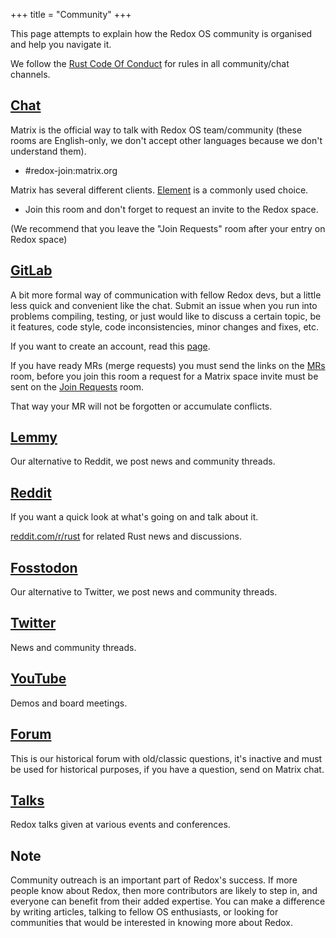 +++
title = "Community"
+++

This page attempts to explain how the Redox OS community is organised and help you navigate it.

We follow the [Rust Code Of Conduct](https://www.rust-lang.org/policies/code-of-conduct) for rules in all community/chat channels.

## [Chat](https://matrix.to/#/#redox-join:matrix.org)

Matrix is the official way to talk with Redox OS team/community (these rooms are English-only, we don't accept other languages because we don't understand them).

- #redox-join:matrix.org

Matrix has several different clients. [Element](https://element.io/) is a commonly used choice.

- Join this room and don't forget to request an invite to the Redox space.

(We recommend that you leave the "Join Requests" room after your entry on Redox space)

## [GitLab](https://gitlab.redox-os.org/redox-os/redox)

A bit more formal way of communication with fellow Redox devs, but a little less quick and convenient like the chat. Submit an issue when you run into problems compiling, testing, or just would like to discuss a certain topic, be it features, code style, code inconsistencies, minor changes and fixes, etc.

If you want to create an account, read this [page](https://doc.redox-os.org/book/ch12-01-signing-in-to-gitlab.html).

If you have ready MRs (merge requests) you must send the links on the [MRs](https://matrix.to/#/#redox-mrs:matrix.org) room, before you join this room a request for a Matrix space invite must be sent on the [Join Requests](https://matrix.to/#/#redox-join:matrix.org) room.

That way your MR will not be forgotten or accumulate conflicts.

## [Lemmy](https://lemmy.world/c/redox)

Our alternative to Reddit, we post news and community threads.

## [Reddit](https://www.reddit.com/r/Redox/)

If you want a quick look at what's going on and talk about it.

[reddit.com/r/rust](https://www.reddit.com/r/rust) for related Rust news and discussions.

## [Fosstodon](https://fosstodon.org/@redox)

Our alternative to Twitter, we post news and community threads.

## [Twitter](https://twitter.com/redox_os)

News and community threads.

## [YouTube](https://www.youtube.com/@RedoxOS)

Demos and board meetings.

## [Forum](https://discourse.redox-os.org/)

This is our historical forum with old/classic questions, it's inactive and must be used for historical purposes, if you have a question, send on Matrix chat.

## [Talks](/talks/)

Redox talks given at various events and conferences.

## Note

Community outreach is an important part of Redox's success. If more people know about Redox, then more contributors are likely to step in, and everyone can benefit from their added expertise. You can make a difference by writing articles, talking to fellow OS enthusiasts, or looking for communities that would be interested in knowing more about Redox.
